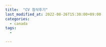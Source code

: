 ```yaml
---
title:  "CV 첨삭후기"
last_modified_at: 2022-08-26T15:30:00+09:00
categories:
  - canada
tags: 
  - 

---
```





